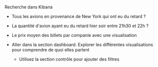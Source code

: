 Recherche dans Kibana

-   Tous les avions en provenance de New York qui ont eu du retard ?

<!-- -->

-   La quantité d\'avion ayant eu du retard hier soir entre 21h30 et 22h
    ?

<!-- -->

-   Le prix moyen des billets par companie avec une visualisation

<!-- -->

-   Aller dans la section dashboard. Explorer les différentes
    visualisations pour comprendre de quoi elles parlent

    -   Utilisez la section contrôle pour ajouter des filtres
